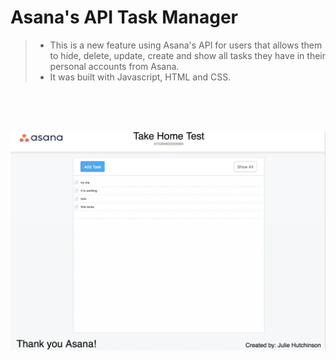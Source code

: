 # Asana's API Task Manager

>* This is a new feature using Asana's API for users that allows them to hide, delete, update, create and show all tasks they have in their personal accounts from Asana.
>* It was built with Javascript, HTML and CSS.

<br />
<br />
<br />

![asana-img](https://github.com/juliehutchinson001/javascript_practice/blob/master/API/asana_take_home_Julie_Hutchinson/src/imgs/asana.jpg)
